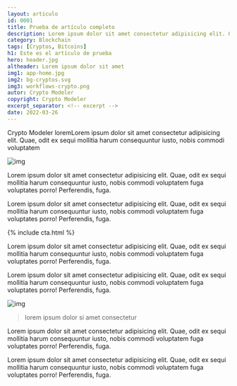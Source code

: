 ```yaml
---
layout: articulo
id: 0001
title: Prueba de artículo completo
description: Lorem ipsum dolor sit amet consectetur adipisicing elit. Quae, odit ex sequi mollitia harum consequuntur iusto, nobis commodi voluptatem
category: Blockchain
tags: [Cryptos, Bitcoins]
h1: Este es el artículo de prueba
hero: header.jpg
altheader: Lorem ipsum dolor sit amet
img1: app-home.jpg
img2: bg-cryptos.svg
img3: workflows-crypto.png
autor: Crypto Modeler
copyright: Crypto Modeler
excerpt_separator: <!-- excerpt -->
date: 2022-03-26
---
```


Crypto Modeler loremLorem ipsum dolor sit amet consectetur adipisicing elit. Quae, odit ex sequi mollitia harum consequuntur iusto, nobis commodi voluptatem

<!-- excerpt -->

![img]({{site.baseurl}}/img/{{page.img2}})

Lorem ipsum dolor sit amet consectetur adipisicing elit. Quae, odit ex sequi mollitia harum consequuntur iusto, nobis commodi voluptatem fuga voluptates porro! Perferendis, fuga.

Lorem ipsum dolor sit amet consectetur adipisicing elit. Quae, odit ex sequi mollitia harum consequuntur iusto, nobis commodi voluptatem fuga voluptates porro! Perferendis, fuga.

{% include cta.html %}

Lorem ipsum dolor sit amet consectetur adipisicing elit. Quae, odit ex sequi mollitia harum consequuntur iusto, nobis commodi voluptatem fuga voluptates porro! Perferendis, fuga.

Lorem ipsum dolor sit amet consectetur adipisicing elit. Quae, odit ex sequi mollitia harum consequuntur iusto, nobis commodi voluptatem fuga voluptates porro! Perferendis, fuga.

![img]({{site.baseurl}}/img/{{page.img3}})

>lorem ipsum dolor si amet consectetur

Lorem ipsum dolor sit amet consectetur adipisicing elit. Quae, odit ex sequi mollitia harum consequuntur iusto, nobis commodi voluptatem fuga voluptates porro! Perferendis, fuga.

Lorem ipsum dolor sit amet consectetur adipisicing elit. Quae, odit ex sequi mollitia harum consequuntur iusto, nobis commodi voluptatem fuga voluptates porro! Perferendis, fuga.